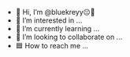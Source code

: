 - 👋 Hi, I’m @bluekreyy😐💙
- 👀 I’m interested in ...
- 🌱 I’m currently learning ...
- 🔵 I’m looking to collaborate on ...
- 🟦 How to reach me ...

<!---
bluekreyy/bluekreyy is a ✨ special ✨ repository because its `README.md` (this file) appears on your GitHub profile.
You can click the Preview link to take a look at your changes.
--->
